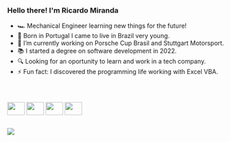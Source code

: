 ### Hello there! I'm Ricardo Miranda

- 🏎️ Mechanical Engineer learning new things for the future!
- 🏡 Born in Portugal I came to live in Brazil very young.
- 💼 I’m currently working on Porsche Cup Brasil and Stuttgart Motorsport.
- 📚 I started a degree on software development in 2022.
- 🔍 Looking for an oportunity to learn and work in a tech company.
- ⚡ Fun fact: I discovered the programming life working with Excel VBA.

##

<header>
  <link rel="stylesheet" href="https://cdn.jsdelivr.net/gh/devicons/devicon@v2.15.1/devicon.min.css">
</header>
<div>
  <i class="devicon-python-plain"></i>
  <img align="center" src="https://cdn.jsdelivr.net/gh/devicons/devicon/icons/python/python-original.svg" height="30" width="40"/>
  <img align="center" src="https://cdn.jsdelivr.net/gh/devicons/devicon/icons/html5/html5-original.svg" height="30" width="40"/>
  <img align="center" src="https://cdn.jsdelivr.net/gh/devicons/devicon/icons/javascript/javascript-original.svg" height="30" width="40"/>
  <img align="center" src="https://cdn.jsdelivr.net/gh/devicons/devicon/icons/css3/css3-original.svg" height="30" width="40"/>
</div>

##

<div>
  <a href="https://www.linkedin.com/in/ricardoptmiranda/" target="_blank"><img src="https://img.shields.io/badge/LinkedIn-0077B5?style=for-the-badge&logo=linkedin&logoColor=white" target="_blank"></a>
</div>
